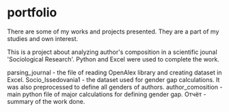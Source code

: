 # portfolio
There are some of my works and projects presented. They are a part of my studies and own interest.

This is a project about analyzing author's composition in a scientific jounal 'Sociological Research'. Python and Excel were used to complete the work. 

parsing_journal - the file of reading OpenAlex library and creating dataset in Excel.
Socio_Issedovania1 - the dataset used for gender gap calculations. It was also preprocessed to define all genders of authors.
author_comosition - main python file of major calculations for defining gender gap.
Отчёт - summary of the work done.
